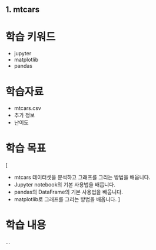 ## 1. mtcars

# 학습 키워드
* jupyter
* matplotlib
* pandas

# 학습자료
* mtcars.csv
* 추가 정보
* 난이도


# 학습 목표
[
- mtcars 데이터셋을 분석하고 그래프를 그리는 방법을 배웁니다.
- Jupyter notebook의 기본 사용법을 배웁니다.
- pandas의 DataFrame의 기본 사용법을 배웁니다.
- matplotlib로 그래프를 그리는 방법을 배웁니다.
]

# 학습 내용
...
